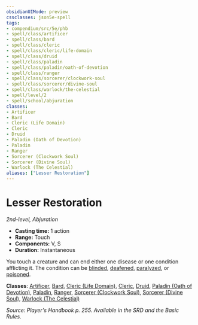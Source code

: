 ```yaml
---
obsidianUIMode: preview
cssclasses: json5e-spell
tags:
- compendium/src/5e/phb
- spell/class/artificer
- spell/class/bard
- spell/class/cleric
- spell/class/cleric/life-domain
- spell/class/druid
- spell/class/paladin
- spell/class/paladin/oath-of-devotion
- spell/class/ranger
- spell/class/sorcerer/clockwork-soul
- spell/class/sorcerer/divine-soul
- spell/class/warlock/the-celestial
- spell/level/2
- spell/school/abjuration
classes:
- Artificer
- Bard
- Cleric (Life Domain)
- Cleric
- Druid
- Paladin (Oath of Devotion)
- Paladin
- Ranger
- Sorcerer (Clockwork Soul)
- Sorcerer (Divine Soul)
- Warlock (The Celestial)
aliases: ["Lesser Restoration"]
---
```

# Lesser Restoration
*2nd-level, Abjuration*  

- **Casting time:** 1 action
- **Range:** Touch
- **Components:** V, S
- **Duration:** Instantaneous

You touch a creature and can end either one disease or one condition afflicting it. The condition can be [blinded](4-Resources/Compendium/rules/conditions.md#blinded), [deafened](4-Resources/Compendium/rules/conditions.md#deafened), [paralyzed](4-Resources/Compendium/rules/conditions.md#paralyzed), or [poisoned](4-Resources/Compendium/rules/conditions.md#poisoned).

**Classes**: [Artificer](4-Resources/Compendium/classes/artificer-tce.md), [Bard](4-Resources/Compendium/classes/bard.md), [Cleric (Life Domain)](4-Resources/Compendium/classes/cleric-life-domain.md), [Cleric](4-Resources/Compendium/classes/cleric.md), [Druid](4-Resources/Compendium/classes/druid.md), [Paladin (Oath of Devotion)](4-Resources/Compendium/classes/paladin-oath-of-devotion.md), [Paladin](4-Resources/Compendium/classes/paladin.md), [Ranger](4-Resources/Compendium/classes/ranger.md), [Sorcerer (Clockwork Soul)](4-Resources/Compendium/classes/sorcerer-clockwork-soul-tce.md), [Sorcerer (Divine Soul)](4-Resources/Compendium/classes/sorcerer-divine-soul-xge.md), [Warlock (The Celestial)](4-Resources/Compendium/classes/warlock-the-celestial-xge.md)

*Source: Player's Handbook p. 255. Available in the SRD and the Basic Rules.*